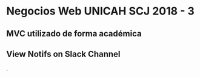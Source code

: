 # Negocios Web UNICAH SCJ 2018 - 3 
## MVC utilizado de forma académica
## View Notifs on Slack Channel
.
